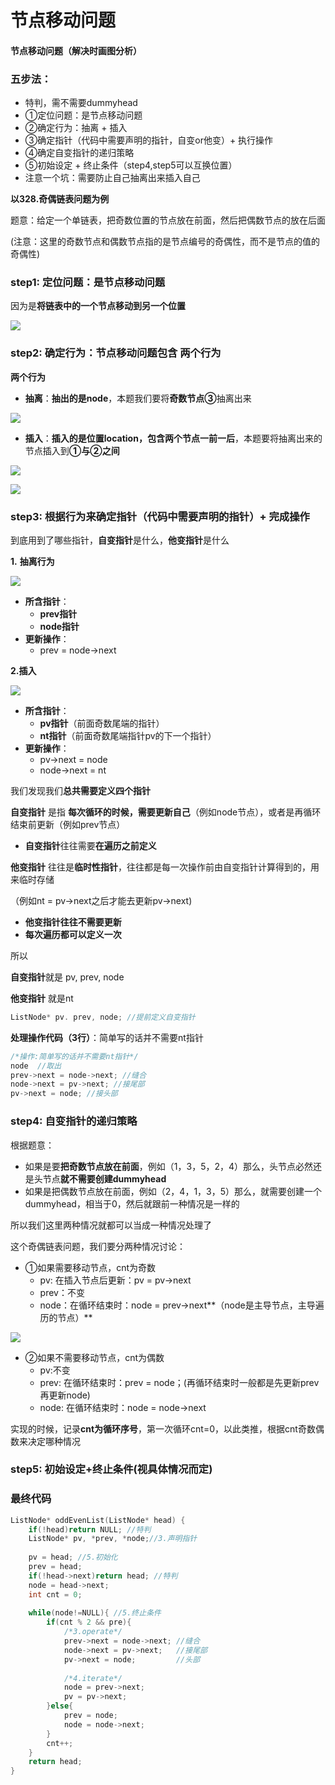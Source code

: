 # 节点移动问题

#### 节点移动问题（解决时画图分析）

### **五步法：**

* 特判，需不需要dummyhead
* ①定位问题：是节点移动问题
* ②确定行为：抽离 + 插入
* ③确定指针（代码中需要声明的指针，自变or他变）+ 执行操作
* ④确定自变指针的递归策略
* ⑤初始设定 + 终止条件（step4,step5可以互换位置）
* 注意一个坑：需要防止自己抽离出来插入自己

**以328.奇偶链表问题为例**

题意：给定一个单链表，把奇数位置的节点放在前面，然后把偶数节点的放在后面

\(注意：这里的奇数节点和偶数节点指的是节点编号的奇偶性，而不是节点的值的奇偶性\)

### **step1: 定位问题：是节点移动问题**

因为是**将链表中的一个节点移动到另一个位置**

![](../../../.gitbook/assets/wu-biao-ti-%20%285%29.png)

### **step2: 确定行为：节点移动问题包含 两个行为**

**两个行为**

* **抽离**：**抽出的是node**，本题我们要将**奇数节点③**抽离出来

![](../../../.gitbook/assets/wu-biao-ti-1.png)

* **插入**：**插入的是位置location，包含两个节点一前一后**，本题要将抽离出来的节点插入到**①与②之间**

![](../../../.gitbook/assets/wu-biao-ti-2.png)

![](file://C:/Users/HY/Desktop/%E6%97%A0%E6%A0%87%E9%A2%982.png?lastModify=1606320312)

### **step3: 根据行为来确定指针（代码中需要声明的指针）+ 完成操作**

到底用到了哪些指针，**自变指针**是什么，**他变指针**是什么

**1.** **抽离行为**

![](../../../.gitbook/assets/wu-biao-ti-3.png)

* **所含指针**：
  * **prev指针**
  * **node指针**
* **更新操作**：
  * prev = node-&gt;next

**2.插入**

![](../../../.gitbook/assets/wu-biao-ti-4.png)

* **所含指针**：
  * **pv指针**（前面奇数尾端的指针）
  * **nt指针**（前面奇数尾端指针pv的下一个指针）
* **更新操作**：
  * pv-&gt;next = node
  * node-&gt;next = nt

我们发现我们**总共需要定义四个指针**

**自变指针** 是指 **每次循环的时候，需要更新自己**（例如node节点），或者是再循环结束前更新（例如prev节点）

* **自变指针**往往需要**在遍历之前定义**

**他变指针** 往往是**临时性指针**，往往都是每一次操作前由自变指针计算得到的，用来临时存储

（例如nt = pv-&gt;next之后才能去更新pv-&gt;next\)

* **他变指针往往不需要更新**
* **每次遍历都可以定义一次**

所以

**自变指针**就是 pv, prev, node

**他变指针** 就是nt

```cpp
ListNode* pv. prev, node; //提前定义自变指针
```

**处理操作代码（3行）**：简单写的话并不需要nt指针

```cpp
/*操作:简单写的话并不需要nt指针*/
node  //取出
prev->next = node->next; //缝合
node->next = pv->next; //接尾部
pv->next = node; //接头部
```

### **step4: 自变指针的递归策略**

根据题意：

* 如果是要**把奇数节点放在前面**，例如（1，3，5，2，4）那么，头节点必然还是头节点**就不需要创建dummyhead**
* 如果是把偶数节点放在前面，例如（2，4，1，3，5）那么，就需要创建一个dummyhead，相当于0，然后就跟前一种情况是一样的

所以我们这里两种情况就都可以当成一种情况处理了

这个奇偶链表问题，我们要分两种情况讨论：

* ①如果需要移动节点，cnt为奇数
  * pv: 在插入节点后更新：pv = pv-&gt;next
  * prev：不变
  * node：在循环结束时：node = prev-&gt;next**（node是主导节点，主导遍历的节点）**

![](../../../.gitbook/assets/wu-biao-ti-5.png)

* ②如果不需要移动节点，cnt为偶数
  * pv:不变
  * prev: 在循环结束时：prev = node；\(再循环结束时一般都是先更新prev再更新node\)
  * node: 在循环结束时：node = node-&gt;next

实现的时候，记录**cnt为循环序号**，第一次循环cnt=0，以此类推，根据cnt奇数偶数来决定哪种情况

### **step5: 初始设定+终止条件\(视具体情况而定\)**

### **最终代码**

```cpp
ListNode* oddEvenList(ListNode* head) {
    if(!head)return NULL; //特判
    ListNode* pv, *prev, *node;//3.声明指针
​
    pv = head; //5.初始化
    prev = head;
    if(!head->next)return head; //特判
    node = head->next;
    int cnt = 0;
​
    while(node!=NULL){ //5.终止条件
        if(cnt % 2 && pre){
            /*3.operate*/
            prev->next = node->next; //缝合
            node->next = pv->next;   //接尾部
            pv->next = node;         //头部
            
            ​/*4.iterate*/
            node = prev->next;
            pv = pv->next;
        }else{
            prev = node;
            node = node->next;
        }
        cnt++;
    }
    return head;
}
```

